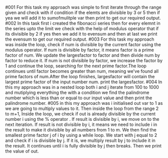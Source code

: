 #001
For this task my approach was simple to first iterate through the range given and check with if condition if the elemts are divisible by 3 or 5 then if yea we will add it to sumofmulitple var then print to get our required output.
#002
In this task first i created the fibonacci series then for every elemnt in the series upto the limit we check with the help of modulus operator that if its divisible by 2 if yes then we add it to evensum and then at last we print the evensum to get our required output.
#003
For this task my approach was inside the loop, check if num is divisible by the current factor using the modulus operator. If num is divisible by factor, it means factor is a prime factor of num. We update the largesfactor to factor and then divide num by factor to reduce it. If num is not divisible by factor, we increase the factor by 1 and continue the loop, searching for the next prime factor.The loop continues until factor becomes greater than num, meaning we've found all prime factors of num.After the loop finishes, largesfactor will contain the largest prime factor of the input number num. print the largesfactor.
#004
In this my approach was in a nested loop both i and j iterate from 100 to 1000 and mutiplying everything the with a condition we find the palindrome number which is less than or equal to our input value and then print the palindrome number.
#005
in this my approach was i initialised out var to 1 as we are going to multiply values to it. Then inside the loop from the range 2 to m+1, Inside the loop, we check if out is already divisible by the current number i using the % operator . If result is divisible by i, we move on to the next iteration. If result is not divisible by i, it means we need to include i in the result to make it divisible by all numbers from 1 to m. We then find the smallest prime factor j of i by using a while loop. We start with j equal to 2 and check if i is divisible by j. If it is, we multiply result by j to include it in the result. It continues until i is fully divisible by j then breaks. Then we print the value of out.

